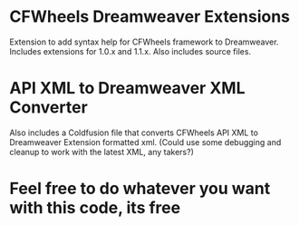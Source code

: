 # CFWheels Dreamweaver Extensions

Extension to add syntax help for CFWheels framework to Dreamweaver. Includes extensions for 1.0.x and 1.1.x. Also includes source files.

# API XML to Dreamweaver XML Converter

Also includes a Coldfusion file that converts CFWheels API XML to Dreamweaver Extension formatted xml. (Could use some debugging and cleanup to work with the latest XML, any takers?)

# Feel free to do whatever you want with this code, its free